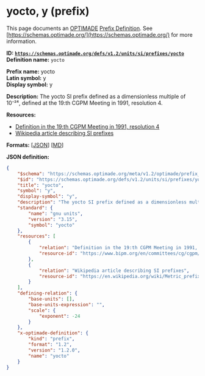 # yocto, y (prefix)

This page documents an [OPTIMADE](https://www.optimade.org/) [Prefix Definition](https://schemas.optimade.org/#definitions). See [https://schemas.optimade.org/](https://schemas.optimade.org/) for more information.

**ID: [`https://schemas.optimade.org/defs/v1.2/units/si/prefixes/yocto`](https://schemas.optimade.org/defs/v1.2/units/si/prefixes/yocto)**  
**Definition name:** `yocto`

**Prefix name:** yocto  
**Latin symbol:** y  
**Display symbol:** y  
  
**Description:** The yocto SI prefix defined as a dimensionless multiple of 10⁻²⁴, defined at the 19:th CGPM Meeting in 1991, resolution 4.



**Resources:**

- [Definition in the 19:th CGPM Meeting in 1991, resolution 4](https://www.bipm.org/en/committees/cg/cgpm/19-1991/resolution-4)
- [Wikipedia article describing SI prefixes](https://en.wikipedia.org/wiki/Metric_prefix)


**Formats:** [[JSON](yocto.json)] [[MD](yocto.md)]

**JSON definition:**

``` json
{
    "$schema": "https://schemas.optimade.org/meta/v1.2/optimade/prefix_definition.md",
    "$id": "https://schemas.optimade.org/defs/v1.2/units/si/prefixes/yocto",
    "title": "yocto",
    "symbol": "y",
    "display-symbol": "y",
    "description": "The yocto SI prefix defined as a dimensionless multiple of 10\u207b\u00b2\u2074, defined at the 19:th CGPM Meeting in 1991, resolution 4.",
    "standard": {
        "name": "gnu units",
        "version": "3.15",
        "symbol": "yocto"
    },
    "resources": [
        {
            "relation": "Definition in the 19:th CGPM Meeting in 1991, resolution 4",
            "resource-id": "https://www.bipm.org/en/committees/cg/cgpm/19-1991/resolution-4"
        },
        {
            "relation": "Wikipedia article describing SI prefixes",
            "resource-id": "https://en.wikipedia.org/wiki/Metric_prefix"
        }
    ],
    "defining-relation": {
        "base-units": [],
        "base-units-expression": "",
        "scale": {
            "exponent": -24
        }
    },
    "x-optimade-definition": {
        "kind": "prefix",
        "format": "1.2",
        "version": "1.2.0",
        "name": "yocto"
    }
}
```